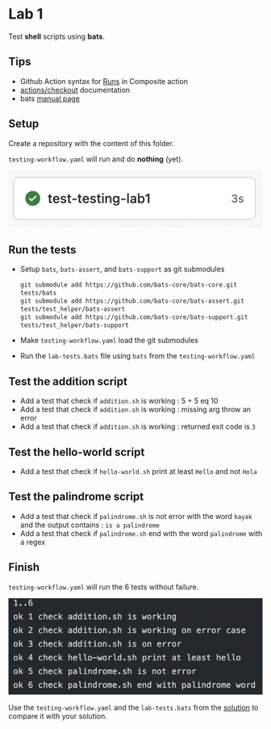 # Lab 1

Test **shell** scripts using **bats**.

## Tips

- Github Action syntax for [Runs](https://docs.github.com/en/actions/creating-actions/creating-a-composite-action) in Composite action
- [actions/checkout](https://github.com/actions/checkout) documentation
- bats [manual page](https://bats-core.readthedocs.io/en/stable/writing-tests.html#libraries-and-add-ons)

## Setup

Create a repository with the content of this folder.

`testing-workflow.yaml` will run and do **nothing** (yet).

![setup result](../assets/images/testing-lab1-setup-result.png)

## Run the tests

- Setup `bats`, `bats-assert`, and `bats-support` as git submodules
  
  ```shell
  git submodule add https://github.com/bats-core/bats-core.git tests/bats
  git submodule add https://github.com/bats-core/bats-assert.git tests/test_helper/bats-assert
  git submodule add https://github.com/bats-core/bats-support.git tests/test_helper/bats-support
  ```

- Make `testing-workflow.yaml` load the git submodules
- Run the `lab-tests.bats` file using `bats` from the `testing-workflow.yaml`

## Test the addition script

- Add a test that check if `addition.sh` is working : 5 + 5 eq 10
- Add a test that check if `addition.sh` is working : missing arg throw an error
- Add a test that check if `addition.sh` is working : returned exit code is `3`

## Test the hello-world script

- Add a test that check if `hello-world.sh` print at least `Hello` and not `Hola`

## Test the palindrome script

- Add a test that check if `palindrome.sh` is not error with the word `kayak` and the output contains : `is a palindrome`
- Add a test that check if `palindrome.sh` end with the word `palindrome` with a regex

## Finish

`testing-workflow.yaml` will run the 6 tests without failure.

![finish result](../assets/images/testing-lab1-finish-result.png)

Use the `testing-workflow.yaml` and the `lab-tests.bats` from the [solution](https://github.com/sfeir-open-source/sfeir-school-github-action-dev/tree/v1/steps/30-testing-lab1-action-shell-testing-solution) to compare it with your solution.
